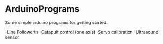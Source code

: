 # ArduinoPrograms
Some simple arduino programs for getting started.

  -Line Follower\n
  -Catapult control (one axis)
  -Servo calibration
  -Ultrasound sensor

